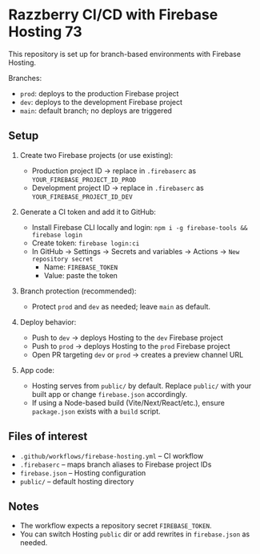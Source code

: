 # Razzberry CI/CD with Firebase Hosting 73

This repository is set up for branch-based environments with Firebase Hosting.

Branches:
- `prod`: deploys to the production Firebase project
- `dev`: deploys to the development Firebase project
- `main`: default branch; no deploys are triggered

## Setup

1. Create two Firebase projects (or use existing):
   - Production project ID → replace in `.firebaserc` as `YOUR_FIREBASE_PROJECT_ID_PROD`
   - Development project ID → replace in `.firebaserc` as `YOUR_FIREBASE_PROJECT_ID_DEV`

2. Generate a CI token and add it to GitHub:
   - Install Firebase CLI locally and login: `npm i -g firebase-tools && firebase login`
   - Create token: `firebase login:ci`
   - In GitHub → Settings → Secrets and variables → Actions → `New repository secret`
     - Name: `FIREBASE_TOKEN`
     - Value: paste the token

3. Branch protection (recommended):
   - Protect `prod` and `dev` as needed; leave `main` as default.

4. Deploy behavior:
   - Push to `dev` → deploys Hosting to the `dev` Firebase project
   - Push to `prod` → deploys Hosting to the `prod` Firebase project
   - Open PR targeting `dev` or `prod` → creates a preview channel URL

5. App code:
   - Hosting serves from `public/` by default. Replace `public/` with your built app or change `firebase.json` accordingly.
   - If using a Node-based build (Vite/Next/React/etc.), ensure `package.json` exists with a `build` script.

## Files of interest
- `.github/workflows/firebase-hosting.yml` – CI workflow
- `.firebaserc` – maps branch aliases to Firebase project IDs
- `firebase.json` – Hosting configuration
- `public/` – default hosting directory

## Notes
- The workflow expects a repository secret `FIREBASE_TOKEN`.
- You can switch Hosting `public` dir or add rewrites in `firebase.json` as needed.
